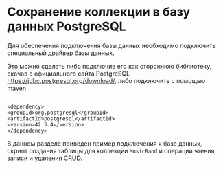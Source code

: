 # Сохранение коллекции в базу данных PostgreSQL

Для обеспечения подключения базы данных необходимо подключить специальный драйвер базы данных. 

Это можно сделать либо подключив его как стороннюю библиотеку, скачав с официального сайта PostgreSQL https://jdbc.postgresql.org/download/, 
либо подключить с помощью maven 

````

<dependency>
<groupId>org.postgresql</groupId>
<artifactId>postgresql</artifactId>
<version>42.5.4</version>
</dependency>

````

В данном разделе приведен пример подключения к базе данных, скрипт создания таблицы для коллекции `MusicBand` и операции чтения, записи и удаления CRUD.
